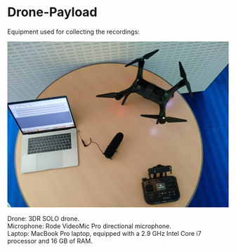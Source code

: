 # Drone-Payload

Equipment used for collecting the recordings:

![](images/equipment.jpg)

Drone: 3DR SOLO drone.\
Microphone: Rode VideoMic Pro directional microphone.\
Laptop: MacBook Pro laptop, equipped with a 2.9 GHz Intel Core i7 processor and 16 GB of RAM.


